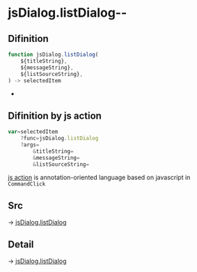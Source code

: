 # jsDialog.listDialog--

## Difinition

```js.js
function jsDialog.listDialog(
	${titleString},
	${messageString},
	${listSourceString},
) -> selectedItem
```

- 


## Difinition by js action

```js.js
var=selectedItem
	?func=jsDialog.listDialog
	?args=
		&titleString=
		&messageString=
		&listSourceString=
```

[js action](#) is annotation-oriented language based on javascript in `CommandClick`



## Src

-> [jsDialog.listDialog](https://github.com/puutaro/CommandClick/blob/master/app/src/main/java/com/puutaro/commandclick/fragment_lib/terminal_fragment/js_interface/dialog/JsDialog.kt#L96)

## Detail

-> [jsDialog.listDialog](https://github.com/puutaro/CommandClick/blob/master/md/developer/js_interface/details/dialog/JsDialog/listDialog.md)
